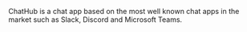 ChatHub is a chat app based on the most well known chat apps in the market such as Slack, Discord and Microsoft Teams.
